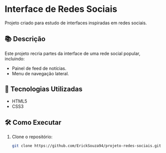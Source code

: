 # Interface de Redes Sociais

Projeto criado para estudo de interfaces inspiradas em redes sociais.

## 📚 Descrição

Este projeto recria partes da interface de uma rede social popular, incluindo:
- Painel de feed de notícias.
- Menu de navegação lateral.

## 🚀 Tecnologias Utilizadas
- HTML5
- CSS3

## 🛠️ Como Executar
1. Clone o repositório:
   ```bash
   git clone https://github.com/ErickSouza94/projeto-redes-sociais.git
